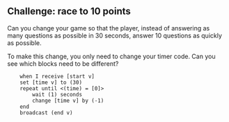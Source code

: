 ## Challenge: race to 10 points

Can you change your game so that the player, instead of answering as many questions as possible in 30 seconds, answer 10 questions as quickly as possible.

To make this change, you only need to change your timer code. Can you see which blocks need to be different?

```blocks3
	when I receive [start v]
	set [time v] to (30)
	repeat until <(time) = [0]>
		wait (1) seconds
		change [time v] by (-1)
	end
	broadcast (end v)
```
